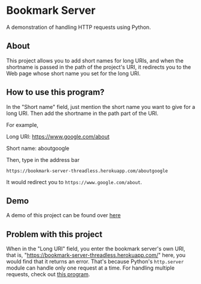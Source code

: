 # Bookmark Server
A demonstration of handling HTTP requests using Python.

## About
This project allows you to add short names for long URIs, and when the shortname is passed in the path of the project's URI, it redirects you to the Web page whose short name you set for the long URI.

## How to use this program?
In the "Short name" field, just mention the short name you want to give for a long URI. Then add the shortname in the path part of the URI.

For example,

  Long URI: https://www.google.com/about

  Short name: aboutgoogle

Then, type in the address bar
```
https://bookmark-server-threadless.herokuapp.com/aboutgoogle
```

It would redirect you to `https://www.google.com/about`.

## Demo
A demo of this project can be found over [here](https://bookmark-server-threadless.herokuapp.com/)

## Problem with this project
When in the "Long URI" field, you enter the bookmark server's own URI, that is, "https://bookmark-server-threadless.herokuapp.com/" here, you would find that it returns an error. That's because Python's `http.server` module can handle only one request at a time. For handling multiple requests, check out [this program](https://github.com/SDey96/bookmark-server-multithreaded).
